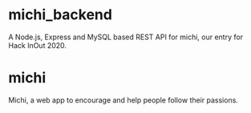 # michi_backend
A Node.js, Express and MySQL based REST API for michi, our entry for Hack InOut 2020.

# michi
Michi, a web app to encourage and help people follow their passions. 

